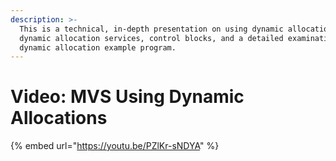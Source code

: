 ```yaml
---
description: >-
  This is a technical, in-depth presentation on using dynamic allocations,
  dynamic allocation services, control blocks, and a detailed examination of a
  dynamic allocation example program.
---
```


# Video: MVS Using Dynamic Allocations

{% embed url="https://youtu.be/PZlKr-sNDYA" %}
